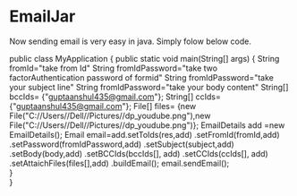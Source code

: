 # EmailJar


Now sending email is very easy in java. Simply folow below code.

public class MyApplication {
public static void main(String[] args) {
        String fromId="take from Id"
	String fromIdPassword="take two factorAuthentication password of formid"
	String fromIdPassword="take your subject line"
	String fromIdPassword="take your body content"
	String[] bccIds= {"guptaanshul435@gmail.com"};
        String[] ccIds= {"guptaanshul435@gmail.com"};
	File[] files= {new File("C://Users//Dell//Pictures//dp_youdube.png"),new File("C://Users//Dell//Pictures//dp_youdube.png")};
	EmailDetails add =new EmailDetails();
	Email email=add.setToIds(res,add)
			.setFromId(fromId,add)
			.setPassword(fromIdPassword,add)
			.setSubject(subject,add)
			.setBody(body,add)
			.setBCCIds(bccIds[], add)
			.setCCIds(ccIds[], add)
			.setAttaichFiles(files[],add)
			.buildEmail();
	email.sendEmail();	
   }	
}
